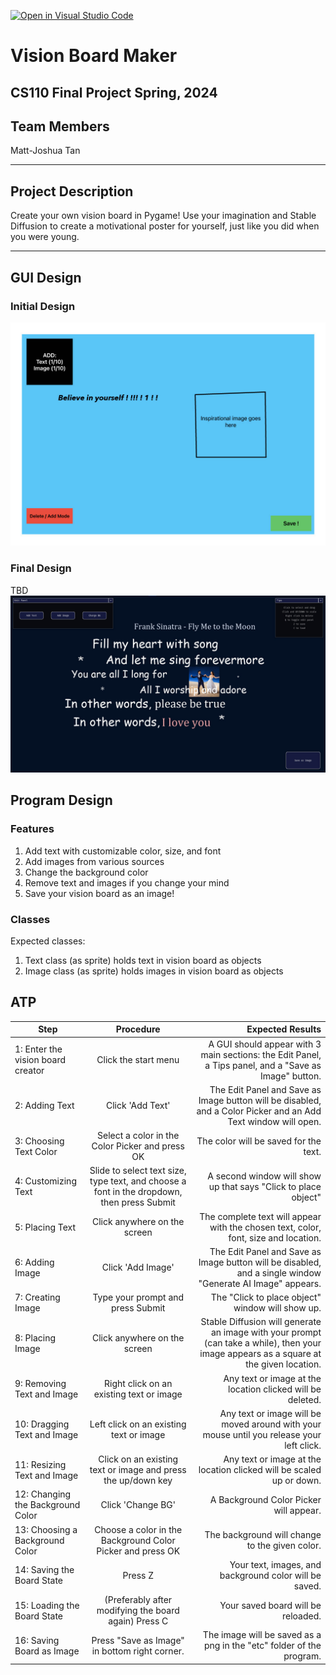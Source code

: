 [![Open in Visual Studio Code](https://classroom.github.com/assets/open-in-vscode-718a45dd9cf7e7f842a935f5ebbe5719a5e09af4491e668f4dbf3b35d5cca122.svg)](https://classroom.github.com/online_ide?assignment_repo_id=13804652&assignment_repo_type=AssignmentRepo)

# Vision Board Maker
## CS110 Final Project Spring, 2024

## Team Members

Matt-Joshua Tan

***

## Project Description

Create your own vision board in Pygame! Use your imagination and Stable Diffusion to create a motivational poster for yourself, just like you did when you were young.

***    

## GUI Design

### Initial Design

![initial gui](assets/guidraft.jpg)

### Final Design

TBD
![final gui](assets/finalgui.jpg)

## Program Design

### Features

1. Add text with customizable color, size, and font
2. Add images from various sources
3. Change the background color
4. Remove text and images if you change your mind
5. Save your vision board as an image!

### Classes

Expected classes:
1. Text class (as sprite) holds text in vision board as objects
2. Image class (as sprite) holds images in vision board as objects

## ATP

| Step                 |Procedure             |Expected Results                   |
|----------------------|:--------------------:|----------------------------------:|
| 1: Enter the vision board creator             | Click the start menu  | A GUI should appear with 3 main sections: the Edit Panel, a Tips panel, and a "Save as Image" button. |
| 2: Adding Text                   | Click 'Add Text' | The Edit Panel and Save as Image button will be disabled, and a Color Picker and an Add Text window will open. |
| 3: Choosing Text Color | Select a color in the Color Picker and press OK | The color will be saved for the text. |
| 4: Customizing Text | Slide to select text size, type text, and choose a font in the dropdown, then press Submit | A second window will show up that says "Click to place object" |
| 5: Placing Text | Click anywhere on the screen | The complete text will appear with the chosen text, color, font, size and location. |
| 6: Adding Image | Click 'Add Image' | The Edit Panel and Save as Image button will be disabled, and a single window "Generate AI Image" appears. |
| 7: Creating Image | Type your prompt and press Submit | The "Click to place object" window will show up. |
| 8: Placing Image | Click anywhere on the screen | Stable Diffusion will generate an image with your prompt (can take a while), then your image appears as a square at the given location. |
| 9: Removing Text and Image | Right click on an existing text or image | Any text or image at the location clicked will be deleted. |
| 10: Dragging Text and Image | Left click on an existing text or image | Any text or image will be moved around with your mouse until you release your left click. |
| 11: Resizing Text and Image | Click on an existing text or image and press the up/down key | Any text or image at the location clicked will be scaled up or down.|
| 12: Changing the Background Color | Click 'Change BG' | A Background Color Picker will appear. |
| 13: Choosing a Background Color | Choose a color in the Background Color Picker and press OK | The background will change to the given color.
| 14: Saving the Board State | Press Z | Your text, images, and background color will be saved. |
| 15: Loading the Board State | (Preferably after modifying the board again) Press C | Your saved board will be reloaded. |
| 16: Saving Board as Image | Press "Save as Image" in bottom right corner. | The image will be saved as a png in the "etc" folder of the program. | 
